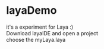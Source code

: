 # layaDemo
it's a experiment for Laya :)<br/>
Download layaIDE and open a project<br/>
choose the myLaya.laya
